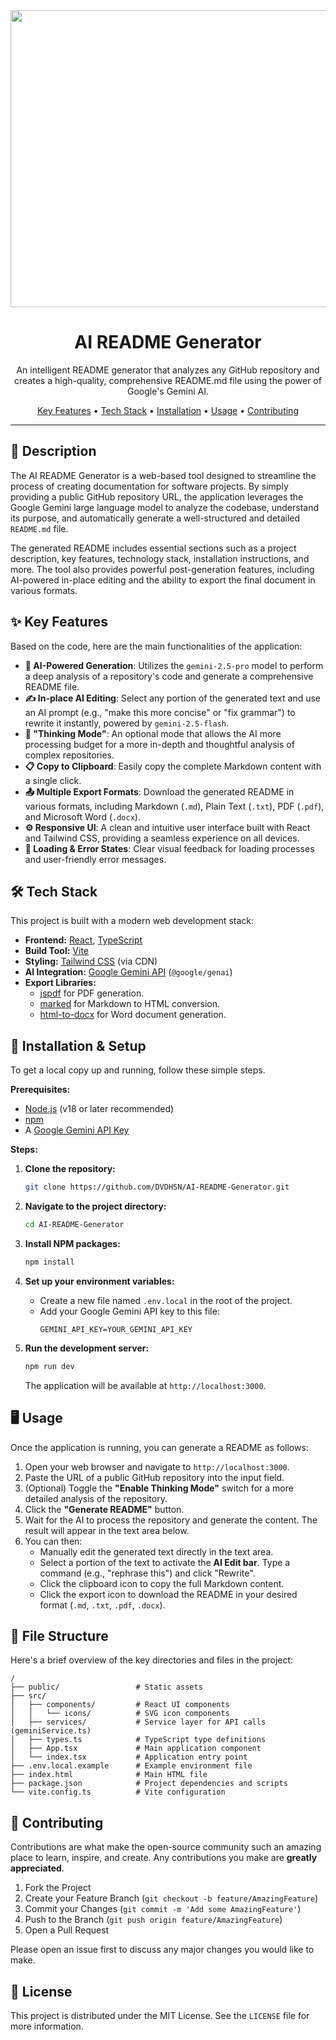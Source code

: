 <div align="center">
  <img width="1200" height="475" alt="AI README Generator Banner" src="https://github.com/user-attachments/assets/0aa67016-6eaf-458a-adb2-6e31a0763ed6" />
  <h1>AI README Generator</h1>
  <p>
    An intelligent README generator that analyzes any GitHub repository and creates a high-quality, comprehensive README.md file using the power of Google's Gemini AI.
  </p>
  <p>
    <a href="#-key-features">Key Features</a> •
    <a href="#-tech-stack">Tech Stack</a> •
    <a href="#-installation--setup">Installation</a> •
    <a href="#-usage">Usage</a> •
    <a href="#-contributing">Contributing</a>
  </p>
</div>

---

## 📄 Description

The AI README Generator is a web-based tool designed to streamline the process of creating documentation for software projects. By simply providing a public GitHub repository URL, the application leverages the Google Gemini large language model to analyze the codebase, understand its purpose, and automatically generate a well-structured and detailed `README.md` file.

The generated README includes essential sections such as a project description, key features, technology stack, installation instructions, and more. The tool also provides powerful post-generation features, including AI-powered in-place editing and the ability to export the final document in various formats.

## ✨ Key Features

Based on the code, here are the main functionalities of the application:

-   **🤖 AI-Powered Generation**: Utilizes the `gemini-2.5-pro` model to perform a deep analysis of a repository's code and generate a comprehensive README file.
-   **✍️ In-place AI Editing**: Select any portion of the generated text and use an AI prompt (e.g., "make this more concise" or "fix grammar") to rewrite it instantly, powered by `gemini-2.5-flash`.
-   **🧠 "Thinking Mode"**: An optional mode that allows the AI more processing budget for a more in-depth and thoughtful analysis of complex repositories.
-   **📋 Copy to Clipboard**: Easily copy the complete Markdown content with a single click.
-   **📤 Multiple Export Formats**: Download the generated README in various formats, including Markdown (`.md`), Plain Text (`.txt`), PDF (`.pdf`), and Microsoft Word (`.docx`).
-   **⚙️ Responsive UI**: A clean and intuitive user interface built with React and Tailwind CSS, providing a seamless experience on all devices.
-   **🔄 Loading & Error States**: Clear visual feedback for loading processes and user-friendly error messages.

## 🛠️ Tech Stack

This project is built with a modern web development stack:

-   **Frontend:** [React](https://reactjs.org/), [TypeScript](https://www.typescriptlang.org/)
-   **Build Tool:** [Vite](https://vitejs.dev/)
-   **Styling:** [Tailwind CSS](https://tailwindcss.com/) (via CDN)
-   **AI Integration:** [Google Gemini API](https://ai.google.dev/) (`@google/genai`)
-   **Export Libraries:**
    -   [jspdf](https://github.com/parallax/jsPDF) for PDF generation.
    -   [marked](https://marked.js.org/) for Markdown to HTML conversion.
    -   [html-to-docx](https://github.com/private-components/html-to-docx) for Word document generation.

## 🚀 Installation & Setup

To get a local copy up and running, follow these simple steps.

**Prerequisites:**
-   [Node.js](https://nodejs.org/) (v18 or later recommended)
-   [npm](https://www.npmjs.com/)
-   A [Google Gemini API Key](https://ai.google.dev/)

**Steps:**

1.  **Clone the repository:**
    ```sh
    git clone https://github.com/DVDHSN/AI-README-Generator.git
    ```

2.  **Navigate to the project directory:**
    ```sh
    cd AI-README-Generator
    ```

3.  **Install NPM packages:**
    ```sh
    npm install
    ```

4.  **Set up your environment variables:**
    -   Create a new file named `.env.local` in the root of the project.
    -   Add your Google Gemini API key to this file:
        ```env
        GEMINI_API_KEY=YOUR_GEMINI_API_KEY
        ```

5.  **Run the development server:**
    ```sh
    npm run dev
    ```
    The application will be available at `http://localhost:3000`.

## 🖥️ Usage

Once the application is running, you can generate a README as follows:

1.  Open your web browser and navigate to `http://localhost:3000`.
2.  Paste the URL of a public GitHub repository into the input field.
3.  (Optional) Toggle the **"Enable Thinking Mode"** switch for a more detailed analysis of the repository.
4.  Click the **"Generate README"** button.
5.  Wait for the AI to process the repository and generate the content. The result will appear in the text area below.
6.  You can then:
    -   Manually edit the generated text directly in the text area.
    -   Select a portion of the text to activate the **AI Edit bar**. Type a command (e.g., "rephrase this") and click "Rewrite".
    -   Click the clipboard icon to copy the full Markdown content.
    -   Click the export icon to download the README in your desired format (`.md`, `.txt`, `.pdf`, `.docx`).

## 📁 File Structure

Here's a brief overview of the key directories and files in the project:

```
/
├── public/                 # Static assets
├── src/
│   ├── components/         # React UI components
│   │   └── icons/          # SVG icon components
│   ├── services/           # Service layer for API calls (geminiService.ts)
│   ├── types.ts            # TypeScript type definitions
│   ├── App.tsx             # Main application component
│   └── index.tsx           # Application entry point
├── .env.local.example      # Example environment file
├── index.html              # Main HTML file
├── package.json            # Project dependencies and scripts
└── vite.config.ts          # Vite configuration
```

## 🤝 Contributing

Contributions are what make the open-source community such an amazing place to learn, inspire, and create. Any contributions you make are **greatly appreciated**.

1.  Fork the Project
2.  Create your Feature Branch (`git checkout -b feature/AmazingFeature`)
3.  Commit your Changes (`git commit -m 'Add some AmazingFeature'`)
4.  Push to the Branch (`git push origin feature/AmazingFeature`)
5.  Open a Pull Request

Please open an issue first to discuss any major changes you would like to make.

## 📜 License

This project is distributed under the MIT License. See the `LICENSE` file for more information.
```
